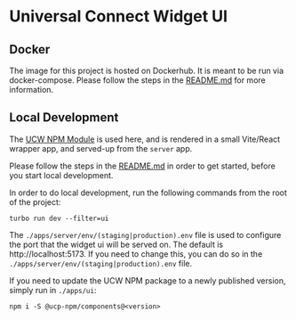 # Universal Connect Widget UI

## Docker

The image for this project is hosted on Dockerhub. It is meant to be run via docker-compose. Please follow the steps in the
[README.md](../../README.md) for more information.

## Local Development

The [UCW NPM Module](https://www.npmjs.com/package/@ucp-npm/components?activeTab=readme) is used here, and is rendered in a small Vite/React wrapper app, and served-up from the `server` app.

Please follow the steps in the [README.md](../../README.md) in order to get started, before you start local development.

In order to do local development, run the following commands from the root of the project:

```
turbo run dev --filter=ui
```

The `./apps/server/env/(staging|production).env` file is used to configure the port that the widget ui will be served on. The default is http://localhost:5173. If you need to change this, you can do so in the `./apps/server/env/(staging|production).env` file.

If you need to update the UCW NPM package to a newly published version, simply run in `./apps/ui`:

`npm i -S @ucp-npm/components@<version>`
